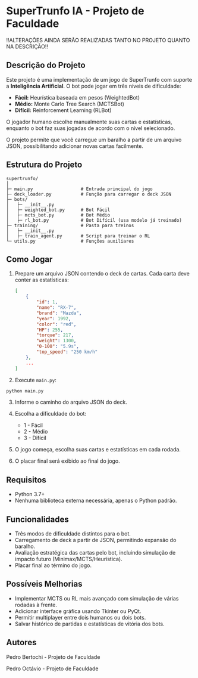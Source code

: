 # SuperTrunfo IA - Projeto de Faculdade

!!ALTERAÇÕES AINDA SERÃO REALIZADAS TANTO NO PROJETO QUANTO NA DESCRIÇÃO!!

## Descrição do Projeto

Este projeto é uma implementação de um jogo de SuperTrunfo com suporte a **Inteligência Artificial**. O bot pode jogar em três níveis de dificuldade:

* **Fácil:** Heurística baseada em pesos (WeightedBot)
* **Médio:** Monte Carlo Tree Search (MCTSBot)
* **Difícil:** Reinforcement Learning (RLBot)

O jogador humano escolhe manualmente suas cartas e estatísticas, enquanto o bot faz suas jogadas de acordo com o nível selecionado.

O projeto permite que você carregue um baralho a partir de um arquivo JSON, possibilitando adicionar novas cartas facilmente.

## Estrutura do Projeto

```
supertrunfo/
│
├─ main.py                  # Entrada principal do jogo
├─ deck_loader.py           # Função para carregar o deck JSON
├─ bots/
│   ├─ __init__.py
│   ├─ weighted_bot.py      # Bot Fácil
│   ├─ mcts_bot.py          # Bot Médio
│   ├─ rl_bot.py            # Bot Difícil (usa modelo já treinado)
├─ training/                # Pasta para treinos
│   ├─ __init__.py
│   ├─ train_agent.py       # Script para treinar o RL
└─ utils.py                 # Funções auxiliares
```

## Como Jogar

1. Prepare um arquivo JSON contendo o deck de cartas. Cada carta deve conter as estatísticas:

   ```json
   [
       {
           "id": 1,
           "name": "RX-7",
           "brand": "Mazda",
           "year": 1992,
           "color": "red",
           "HP": 255,
           "torque": 217,
           "weight": 1300,
           "0-100": "5.9s",
           "top_speed": "250 km/h"
       },
       ...
   ]
   ```
2. Execute `main.py`:

```bash
python main.py
```

3. Informe o caminho do arquivo JSON do deck.
4. Escolha a dificuldade do bot:

   * 1 - Fácil
   * 2 - Médio
   * 3 - Difícil
5. O jogo começa, escolha suas cartas e estatísticas em cada rodada.
6. O placar final será exibido ao final do jogo.

## Requisitos

* Python 3.7+
* Nenhuma biblioteca externa necessária, apenas o Python padrão.

## Funcionalidades

* Três modos de dificuldade distintos para o bot.
* Carregamento de deck a partir de JSON, permitindo expansão do baralho.
* Avaliação estratégica das cartas pelo bot, incluindo simulação de impacto futuro (Minimax/MCTS/Heurística).
* Placar final ao término do jogo.

## Possíveis Melhorias

* Implementar MCTS ou RL mais avançado com simulação de várias rodadas à frente.
* Adicionar interface gráfica usando Tkinter ou PyQt.
* Permitir multiplayer entre dois humanos ou dois bots.
* Salvar histórico de partidas e estatísticas de vitória dos bots.

## Autores

Pedro Bertochi - Projeto de Faculdade

Pedro Octávio - Projeto de Faculdade
